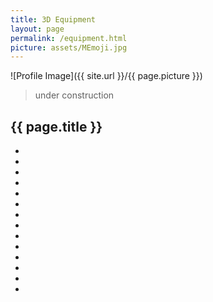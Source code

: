 ```yaml
---
title: 3D Equipment
layout: page
permalink: /equipment.html
picture: assets/MEmoji.jpg
---
```

![Profile Image]({{ site.url }}/{{ page.picture }})

> under construction 

<h2>{{ page.title }}</h2>

<ul class="skill-list">
	<li></li>
	<li></li>
	<li></li>
	<li></li>
	<li></li>
	<li></li>
	<li></li>
	<li></li>
	<li></li>
	<li></li>
	<li></li>
	<li></li>
	<li></li>
	<li></li>
</ul>

